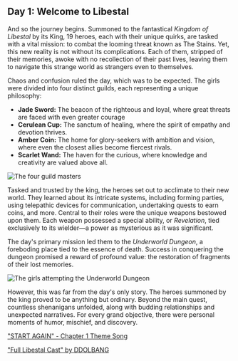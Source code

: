 ## Day 1: Welcome to Libestal

And so the journey begins. Summoned to the fantastical *Kingdom of Libestal* by its King, 19 heroes, each with their unique quirks, are tasked with a vital mission: to combat the looming threat known as The Stains. Yet, this new reality is not without its complications. Each of them, stripped of their memories, awoke with no recollection of their past lives, leaving them to navigate this strange world as strangers even to themselves.

Chaos and confusion ruled the day, which was to be expected. The girls were divided into four distinct guilds, each representing a unique philosophy:

* **Jade Sword:** The beacon of the righteous and loyal, where great threats are faced with even greater courage
* **Cerulean Cup:** The sanctum of healing, where the spirit of empathy and devotion thrives.
* **Amber Coin:** The home for glory-seekers with ambition and vision, where even the closest allies become fiercest rivals.
* **Scarlet Wand:** The haven for the curious, where knowledge and creativity are valued above all.

![The four guild masters](images-opt/guildmasters.webp)

Tasked and trusted by the king, the heroes set out to acclimate to their new world. They learned about its intricate systems, including forming parties, using telepathic devices for communication, undertaking quests to earn coins, and more. Central to their roles were the unique weapons bestowed upon them. Each weapon possessed a special ability, or *Revelation*, tied exclusively to its wielder—a power as mysterious as it was significant.

The day's primary mission led them to the *Underworld Dungeon*, a foreboding place tied to the essence of death. Success in conquering the dungeon promised a reward of profound value: the restoration of fragments of their lost memories.

![The girls attempting the Underworld Dungeon](images-opt/underworld-dungeon.webp)

However, this was far from the day's only story. The heroes summoned by the king proved to be anything but ordinary. Beyond the main quest, countless shenanigans unfolded, along with budding relationships and unexpected narratives. For every grand objective, there were personal moments of humor, mischief, and discovery.

["START AGAIN" - Chapter 1 Theme Song](https://www.youtube.com/watch?v=r-kkCrVZUzc&ab_channel=hololiveEnglish)

["Full Libestal Cast" by DDOLBANG](https://x.com/DDOLBANG11/status/1902413203335999859)

